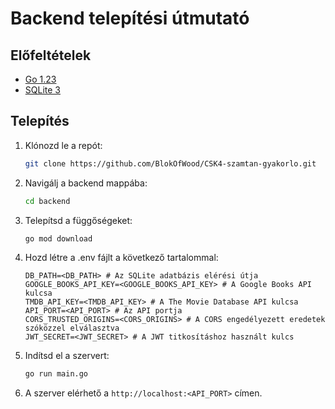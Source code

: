 # Backend telepítési útmutató

## Előfeltételek
- [Go 1.23](https://go.dev/dl)
- [SQLite 3](https://www.sqlite.org/download.html)

## Telepítés
1. Klónozd le a repót:
    ```bash
    git clone https://github.com/BlokOfWood/CSK4-szamtan-gyakorlo.git
    ```
2. Navigálj a backend mappába:
    ```bash
    cd backend
    ```
3. Telepítsd a függőségeket:
    ```bash
    go mod download
    ```
4. Hozd létre a .env fájlt a következő tartalommal:
    ```env
    DB_PATH=<DB_PATH> # Az SQLite adatbázis elérési útja
    GOOGLE_BOOKS_API_KEY=<GOOGLE_BOOKS_API_KEY> # A Google Books API kulcsa
    TMDB_API_KEY=<TMDB_API_KEY> # A The Movie Database API kulcsa
    API_PORT=<API_PORT> # Az API portja
    CORS_TRUSTED_ORIGINS=<CORS_ORIGINS> # A CORS engedélyezett eredetek szóközzel elválasztva
    JWT_SECRET=<JWT_SECRET> # A JWT titkosításhoz használt kulcs
    ```
5. Indítsd el a szervert:
    ```bash
    go run main.go
    ```
6. A szerver elérhető a `http://localhost:<API_PORT>` címen.
